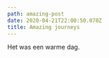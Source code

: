 ```yaml
---
path: amazing-post
date: 2020-04-21T22:00:50.070Z
title: Amazing journeys
---
```

Het was een warme dag.